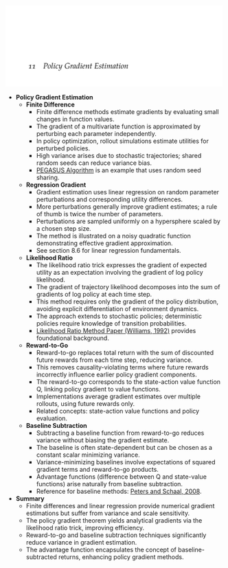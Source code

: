 ![ADFM-11-policy-grad-est](ADFM-11-policy-grad-est.best.png)

- **Policy Gradient Estimation**
  - **Finite Difference**
    - Finite difference methods estimate gradients by evaluating small changes in function values.
    - The gradient of a multivariate function is approximated by perturbing each parameter independently.
    - In policy optimization, rollout simulations estimate utilities for perturbed policies.
    - High variance arises due to stochastic trajectories; shared random seeds can reduce variance bias.
    - [PEGASUS Algorithm](https://papers.nips.cc/paper/2000/file/b5229d0daf8c90fefd7b40e630a73518-Paper.pdf) is an example that uses random seed sharing.
  - **Regression Gradient**
    - Gradient estimation uses linear regression on random parameter perturbations and corresponding utility differences.
    - More perturbations generally improve gradient estimates; a rule of thumb is twice the number of parameters.
    - Perturbations are sampled uniformly on a hypersphere scaled by a chosen step size.
    - The method is illustrated on a noisy quadratic function demonstrating effective gradient approximation.
    - See section 8.6 for linear regression fundamentals.
  - **Likelihood Ratio**
    - The likelihood ratio trick expresses the gradient of expected utility as an expectation involving the gradient of log policy likelihood.
    - The gradient of trajectory likelihood decomposes into the sum of gradients of log policy at each time step.
    - This method requires only the gradient of the policy distribution, avoiding explicit differentiation of environment dynamics.
    - The approach extends to stochastic policies; deterministic policies require knowledge of transition probabilities.
    - [Likelihood Ratio Method Paper (Williams, 1992)](https://link.springer.com/article/10.1007/BF00992696) provides foundational background.
  - **Reward-to-Go**
    - Reward-to-go replaces total return with the sum of discounted future rewards from each time step, reducing variance.
    - This removes causality-violating terms where future rewards incorrectly influence earlier policy gradient components.
    - The reward-to-go corresponds to the state-action value function Q, linking policy gradient to value functions.
    - Implementations average gradient estimates over multiple rollouts, using future rewards only.
    - Related concepts: state-action value functions and policy evaluation.
  - **Baseline Subtraction**
    - Subtracting a baseline function from reward-to-go reduces variance without biasing the gradient estimate.
    - The baseline is often state-dependent but can be chosen as a constant scalar minimizing variance.
    - Variance-minimizing baselines involve expectations of squared gradient terms and reward-to-go products.
    - Advantage functions (difference between Q and state-value functions) arise naturally from baseline subtraction.
    - Reference for baseline methods: [Peters and Schaal, 2008](https://www.sciencedirect.com/science/article/abs/pii/S0893608007001829).
- **Summary**
  - Finite differences and linear regression provide numerical gradient estimations but suffer from variance and scale sensitivity.
  - The policy gradient theorem yields analytical gradients via the likelihood ratio trick, improving efficiency.
  - Reward-to-go and baseline subtraction techniques significantly reduce variance in gradient estimation.
  - The advantage function encapsulates the concept of baseline-subtracted returns, enhancing policy gradient methods.
